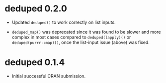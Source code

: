 # deduped 0.2.0
* Updated `deduped()` to work correctly on list inputs.

* `deduped_map()` was deprecated since it was found to be slower
and more complex in most cases compared to `deduped(lapply)()` or
`deduped(purrr::map)()`, once the list-input issue (above) was fixed.

# deduped 0.1.4

* Initial successful CRAN submission.

